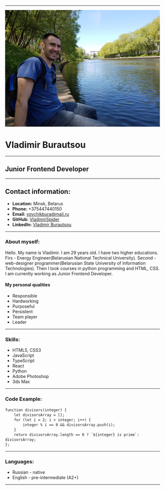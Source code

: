 ***
![Vladimir](./photo.jpg)
# Vladimir Burautsou
***
## Junior Frontend Developer
***
## Contact information:
* **Location:** Minsk, Belarus
* **Phone:** +375447440150
* **Email:** vovchikbura@mail.ru
* **GitHub:** [VladimirSpider](https://github.com/VladimirSpider)
* **LinkedIn:** [Vladimir Burautsou](https://www.linkedin.com/in/vladimir-burautsou-54560920b/)

***
### About myself:

Hello. My name is Vladimir. I am 29 years old. I have two higher educations.
Firs - Energy Engineer(Belarusian National Technical University). Second - web-designer programmer(Belarusian State University of Information Technologies).
Then I took courses in python programming and HTML, CSS. I am currently working as Junior Frontend Developer.

#### My personal qualities

* Responsible
* Hardworking
* Purposeful
* Persistent
* Team player
* Leader

***
### Skills:
* HTML5, CSS3
* JavaScript
* TypeScript
* React
* Python
* Adobe Photoshop
* 3ds Max

***
### Code Example:
```
function divisors(integer) {
    let divisorsArray = [];
    for (let i = 2; i < integer; i++) {
        integer % i == 0 && divisorsArray.push(i); 
    }
    return divisorsArray.length == 0 ? `${integer} is prime`: divisorsArray;
};
``` 
***
### Languages:
* Russian - native
* English - pre-intermediate (A2+)

***



